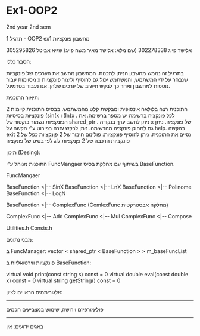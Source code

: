 # Ex1-OOP2
2nd year 2nd sem

תרגיל 1 - OOP2 ex1
מחשבון פונקציות

אלישר פייג 302278338 (שם מלא: אלישר מאיר משה פייג)
שגיא אביטל 305295826

הסבר כללי:

בתרגיל זה נממש מחשבון הניתן לתכנות. המחשבון מחשב את הערכים של פונקציות מסוימות עבור
x שנבחר על ידי המשתמש, והמשתמש יכול גם להוסיף וליצור פונקציות נוספות למחשבון ואחר כך
לבקש חישוב של ערכים שלהן. אנו נעבוד בטרמינל.
 
תיאור התוכנית:

התוכנית רצה בלולאה אינסופית ומבקשת קלט מהמשתמש. בבסיס התוכנית קיימות 2 פונקציות 
בסיסיות (sin(x ו  (ln(x . לכל פונקציה ברשימה יש מספר ברשימה. את הפונקציות נשמור בוקטור 
של shared_ptr . ניתן לחשב ערך בנקודה x של פונקציה. ניתן גם למחוק פונקציה מהרשימה.
ניתן לבקש עזרה בפירוט ע"י הקשה על help. בהקשה exit נסיים את התוכנית.
 ניתן להוסיף פונקציות:
פולינום
חיבור של 2 פןנקציות
כפל של 2 פונקציות
הרכבה של 2 פןנקציות
לוג לפי בסיס של פונקציה

 תיכון (Desing):

התוכנית מנוהל ע"י FuncMangaer בשיתוף עם מחלקת בסיס BaseFunction.

FuncMangaer

BaseFunction <|-- SinX
BaseFunction <|-- LnX
BaseFunction <|-- Polinome
BaseFunction <|-- LogN

BaseFunction <|-- ComplexFunc      (ComlexFunc מחלקה אבסטרקטית)

ComplexFunc <|-- Add
ComplexFunc <|-- Mul
ComplexFunc <|-- Compose

Utilities.h
Consts.h

מבני נתונים:

ב FuncManager:
vector < shared_ptr < BaseFunction > > m_baseFuncList

פונקציות ווירטואליות ב BaseFunction:

virtual void print(const string s) const = 0
	virtual double eval(const double x) const = 0
	virtual string getString() const = 0


אלגוריתמים הראויים לציון:
**********************************************************
פולימורפיזם וירושה, שימוש במצביעים חכמים
***********************************************************

באגים ידועים:
אין
